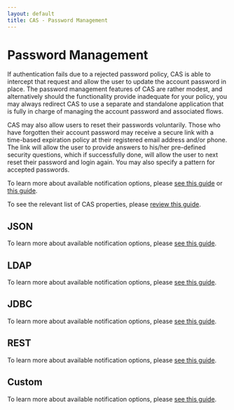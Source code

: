 ```yaml
---
layout: default
title: CAS - Password Management
---
```


# Password Management

If authentication fails due to a rejected password policy, CAS is able to intercept
that request and allow the user to update the account password in place. The password management features of CAS are rather modest, and alternatively should the functionality provide inadequate for your policy, you may always redirect CAS to use a separate and standalone application that is fully in charge of managing the account password and associated flows.

CAS may also allow users to reset their passwords voluntarily. Those who have forgotten their account password
may receive a secure link with a time-based expiration policy at their registered email address and/or phone. The link
will allow the user to provide answers to his/her pre-defined security questions, which if successfully done,
will allow the user to next reset their password and login again. You may also specify a pattern for accepted passwords. 

To learn more about available notification options, please [see this guide](SMS-Messaging-Configuration.html) or [this guide](Sending-Email-Configuration.html).

To see the relevant list of CAS properties, please [review this guide](Configuration-Properties.html#password-management).

## JSON

To learn more about available notification options, please [see this guide](Password-Management-JSON.html).

## LDAP

To learn more about available notification options, please [see this guide](Password-Management-LDAP.html).

## JDBC

To learn more about available notification options, please [see this guide](Password-Management-JDBC.html).

## REST

To learn more about available notification options, please [see this guide](Password-Management-REST.html).

## Custom

To learn more about available notification options, please [see this guide](Password-Management-Custom.html).
